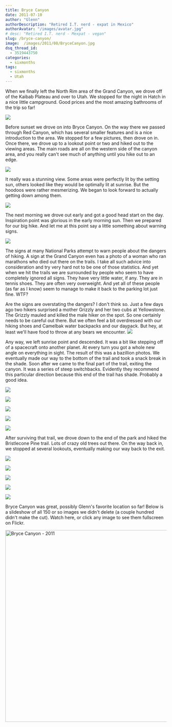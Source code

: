 ```yaml
---
title: Bryce Canyon
date: 2011-07-10
author: "Glenn"
authorDescription: "Retired I.T. nerd - expat in Mexico"
authorAvatar: "/images/avatar.jpg"
# desc: "Retired I.T. nerd - Mexpat - vegan"
slug: /bryce-canyon/
image:  /images/2011/08/BryceCanyon.jpg
dsq_thread_id:
  - 3519443750
categories:
  - sixmonths
tags:
  - sixmonths
  - Utah
---
```

When we finally left the North Rim area of the Grand Canyon, we drove off of the Kaibab Plateau and over to Utah. We stopped for the night in Hatch in a nice little campground. Good prices and the most amazing bathrooms of the trip so far!

![](https://live.staticflickr.com/65535/47856022112_fdabbb15d7_n.jpg)

Before sunset we drove on into Bryce Canyon. On the way there we passed through Red Canyon, which has several smaller features and is a nice introduction to the area. We stopped for a few pictures, then drove on in. Once there, we drove up to a lookout point or two and hiked out to the viewing areas. The main roads are all on the western side of the canyon area, and you really can't see much of anything until you hike out to an edge.

![](https://live.staticflickr.com/65535/47850295972_53b7bf32e6_z.jpg)

It really was a stunning view. Some areas were perfectly lit by the setting sun, others looked like they would be optimally lit at sunrise. But the hoodoos were rather mesmerizing. We began to look forward to actually getting down among them.

![](https://live.staticflickr.com/65535/46986266275_30a0cb373b_h.jpg)

The next morning we drove out early and got a good head start on the day. Inspiration point was glorious in the early morning sun. Then we prepared for our big hike. And let me at this point say a little something about warning signs.

![](https://live.staticflickr.com/65535/46986266395_36ad475e62_h.jpg)

The signs at many National Parks attempt to warn people about the dangers of hiking. A sign at the Grand Canyon even has a photo of a woman who ran marathons who died out there on the trails. I take all such advice into consideration and try very hard not to be one of those statistics. And yet when we hit the trails we are surrounded by people who seem to have completely ignored all signs. They have very little water, if any. They are in tennis shoes. They are often very overweight. And yet all of these people (as far as I know) seem to manage to make it back to the parking lot just fine. WTF?

Are the signs are overstating the dangers? I don't think so. Just a few days ago two hikers surprised a mother Grizzly and her two cubs at Yellowstone. The Grizzly mauled and killed the male hiker on the spot. So one certainly needs to be careful out there. But we often feel a bit overdressed with our hiking shoes and Camelbak water backpacks and our daypack. But hey, at least we'll have food to throw at any bears we encounter. ![](/images/simple-smile.png)

Any way, we left sunrise point and descended. It was a bit like stepping off of a spacecraft onto another planet. At every turn you got a whole new angle on everything in sight. The result of this was a bazillion photos. We eventually made our way to the bottom of the trail and took a snack break in the shade. Soon after we came to the final part of the trail, exiting the canyon. It was a series of steep switchbacks. Evidently they recommend this particular direction because this end of the trail has shade. Probably a good idea.

![](https://live.staticflickr.com/65535/47112903344_56a2da5dca_c.jpg)

![](https://live.staticflickr.com/65535/46986207905_84afa8d8e7_h.jpg)

![](https://live.staticflickr.com/65535/40935727413_f96b5ea0b2_n.jpg)

![](https://live.staticflickr.com/65535/40935714963_5615b189a7_h.jpg)

![](https://live.staticflickr.com/65535/40935714783_9fc18810ca_z.jpg)

After surviving that trail, we drove down to the end of the park and hiked the Bristlecone Pine trail. Lots of crazy old trees out there. On the way back in, we stopped at several lookouts, eventually making our way back to the exit.

![](https://live.staticflickr.com/65535/46986358405_874e8b1aa5_c.jpg)

![](https://live.staticflickr.com/65535/47113002994_eca6b0c827_h.jpg)

![](https://live.staticflickr.com/65535/47112793244_2527208685_n.jpg)

![](https://live.staticflickr.com/65535/40935861413_70583b1c6a_h.jpg)

![](https://live.staticflickr.com/65535/47902405831_cc1eccccd0_h.jpg)

Bryce Canyon was great, possibly Glenn's favorite location so far! Below is a slideshow of all 150 or so images we didn't delete (a couple hundred didn't make the cut). Watch here, or click any image to see them fullscreen on Flickr.

<a data-flickr-embed="true" data-header="true" data-footer="true"  href="https://www.flickr.com/photos/vagabondians/albums/72157691556337583" title="Bryce Canyon - 2011"><img src="https://live.staticflickr.com/65535/47112793244_2527208685_c.jpg" width="800" height="600" alt="Bryce Canyon - 2011"></a><script async src="//embedr.flickr.com/assets/client-code.js" charset="utf-8"></script>